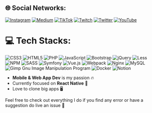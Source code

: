 ## 🌐 Social Networks:
[![Instagram](https://img.shields.io/badge/Instagram-%23E4405F.svg?logo=Instagram&logoColor=white)](https://instagram.com/donwolfonline) [![Medium](https://img.shields.io/badge/Medium-12100E?logo=medium&logoColor=white)](https://medium.com/@donwolfonline) [![TikTok](https://img.shields.io/badge/TikTok-%23000000.svg?logo=TikTok&logoColor=white)](https://tiktok.com/@donwolfonline) [![Twitch](https://img.shields.io/badge/Twitch-%239146FF.svg?logo=Twitch&logoColor=white)](https://twitch.tv/donwolfonline) [![Twitter](https://img.shields.io/badge/Twitter-%231DA1F2.svg?logo=Twitter&logoColor=white)](https://twitter.com/donwolfonline) [![YouTube](https://img.shields.io/badge/YouTube-%23FF0000.svg?logo=YouTube&logoColor=white)](https://youtube.com/@donwolfonline)

# 💻 Tech Stacks:
![CSS3](https://img.shields.io/badge/css3-%231572B6.svg?style=for-the-badge&logo=css3&logoColor=white) ![HTML5](https://img.shields.io/badge/html5-%23E34F26.svg?style=for-the-badge&logo=html5&logoColor=white) ![PHP](https://img.shields.io/badge/php-%23777BB4.svg?style=for-the-badge&logo=php&logoColor=white) ![JavaScript](https://img.shields.io/badge/javascript-%23323330.svg?style=for-the-badge&logo=javascript&logoColor=%23F7DF1E) ![Bootstrap](https://img.shields.io/badge/bootstrap-%23563D7C.svg?style=for-the-badge&logo=bootstrap&logoColor=white) ![jQuery](https://img.shields.io/badge/jquery-%230769AD.svg?style=for-the-badge&logo=jquery&logoColor=white) ![Less](https://img.shields.io/badge/less-2B4C80?style=for-the-badge&logo=less&logoColor=white) ![NPM](https://img.shields.io/badge/NPM-%23000000.svg?style=for-the-badge&logo=npm&logoColor=white) ![SASS](https://img.shields.io/badge/SASS-hotpink.svg?style=for-the-badge&logo=SASS&logoColor=white) ![Symfony](https://img.shields.io/badge/symfony-%23000000.svg?style=for-the-badge&logo=symfony&logoColor=white) ![Vue.js](https://img.shields.io/badge/vuejs-%2335495e.svg?style=for-the-badge&logo=vuedotjs&logoColor=%234FC08D) ![Webpack](https://img.shields.io/badge/webpack-%238DD6F9.svg?style=for-the-badge&logo=webpack&logoColor=black) ![Nginx](https://img.shields.io/badge/nginx-%23009639.svg?style=for-the-badge&logo=nginx&logoColor=white) ![MySQL](https://img.shields.io/badge/mysql-%2300f.svg?style=for-the-badge&logo=mysql&logoColor=white) ![Gimp Gnu Image Manipulation Program](https://img.shields.io/badge/Gimp-657D8B?style=for-the-badge&logo=gimp&logoColor=FFFFFF) ![Docker](https://img.shields.io/badge/docker-%230db7ed.svg?style=for-the-badge&logo=docker&logoColor=white) ![Notion](https://img.shields.io/badge/Notion-%23000000.svg?style=for-the-badge&logo=notion&logoColor=white)










-  **Mobile & Web App Dev** is my passion 🔥
-  Currently focused on **React Native** 📱
-  Love to clone big apps 🖥️

Feel free to check out everything I do  if you find any error or have a suggestion do live an issue 🚩




<!---
donwolfonline/donwolfonline is a ✨ special ✨ repository because its `README.md` (this file) appears on your GitHub profile.
You can click the Preview link to take a look at your changes.
--->
